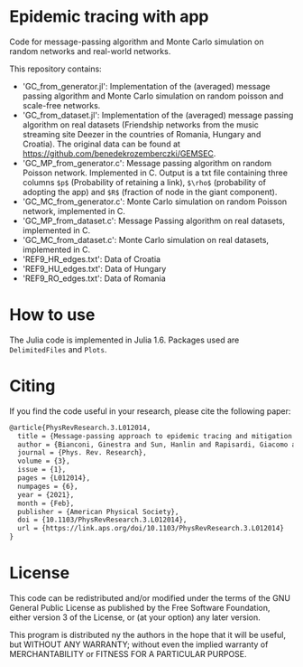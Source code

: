 # Epidemic tracing with app
Code for message-passing algorithm and Monte Carlo simulation on random networks and real-world networks.

This repository contains:

- 'GC_from_generator.jl': Implementation of the (averaged) message passing algorithm and Monte Carlo simulation on random poisson and scale-free networks.
- 'GC_from_dataset.jl': Implementation of the (averaged) message passing algorithm on real datasets (Friendship networks from the music streaming site Deezer in the countries of Romania, Hungary and Croatia). The original data can be found at https://github.com/benedekrozemberczki/GEMSEC.
- 'GC_MP_from_generator.c': Message passing algorithm on random Poisson network. Implemented in C. Output is a txt file containing three columns `$p$` (Probability of retaining a link), `$\rho$` (probability of adopting the app) and `$R$` (fraction of node in the giant component).
- 'GC_MC_from_generator.c': Monte Carlo simulation on random Poisson network, implemented in C. 
- 'GC_MP_from_dataset.c': Message Passing algorithm on real datasets, implemented in C. 
- 'GC_MC_from_dataset.c': Monte Carlo simulation on real datasets, implemented in C. 
- 'REF9_HR_edges.txt': Data of Croatia
- 'REF9_HU_edges.txt': Data of Hungary
- 'REF9_RO_edges.txt': Data of Romania

# How to use
The Julia code is implemented in Julia 1.6. Packages used are `DelimitedFiles` and `Plots`.

# Citing
If you find the code useful in your research, please cite the following paper:

```latex
@article{PhysRevResearch.3.L012014,
  title = {Message-passing approach to epidemic tracing and mitigation with apps},
  author = {Bianconi, Ginestra and Sun, Hanlin and Rapisardi, Giacomo and Arenas, Alex},
  journal = {Phys. Rev. Research},
  volume = {3},
  issue = {1},
  pages = {L012014},
  numpages = {6},
  year = {2021},
  month = {Feb},
  publisher = {American Physical Society},
  doi = {10.1103/PhysRevResearch.3.L012014},
  url = {https://link.aps.org/doi/10.1103/PhysRevResearch.3.L012014}
}
```
# License
This code can be redistributed and/or modified under the terms of the GNU General Public License as published by the Free Software Foundation, either version 3 of the License, or (at your option) any later version.
  
This program is distributed ny the authors in the hope that it will be useful, but WITHOUT ANY WARRANTY; without even the implied warranty of MERCHANTABILITY or FITNESS FOR A PARTICULAR PURPOSE.
